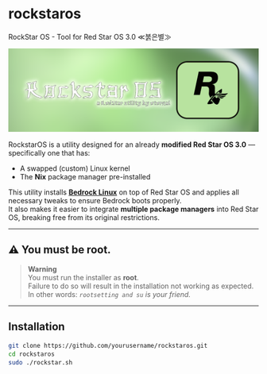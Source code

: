 # rockstaros
RockStar OS - Tool for Red Star OS 3.0 ≪붉은별≫

<img src=https://github.com/prodbyeternal/rockstaros/blob/main/header.png></img>

RockstarOS is a utility designed for an already **modified Red Star OS 3.0** — specifically one that has:
- A swapped (custom) Linux kernel
- The **Nix** package manager pre-installed

This utility installs **[Bedrock Linux](https://bedrocklinux.org/)** on top of Red Star OS and applies all necessary tweaks to ensure Bedrock boots properly.  
It also makes it easier to integrate **multiple package managers** into Red Star OS, breaking free from its original restrictions.

---

## ⚠️ You must be root.

> **Warning**  
> You must run the installer as **root**.  
> Failure to do so will result in the installation not working as expected.  
> In other words: *`rootsetting and su` is your friend.*

---

## Installation

```bash
git clone https://github.com/yourusername/rockstaros.git
cd rockstaros
sudo ./rockstar.sh

